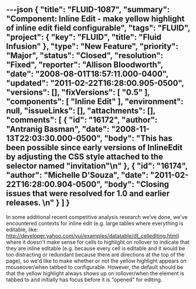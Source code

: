 ---json
{
  "title": "FLUID-1087",
  "summary": "Component: Inline Edit - make yellow highlight of inline edit field configurable",
  "tags": "FLUID",
  "project": {
    "key": "FLUID",
    "title": "Fluid Infusion"
  },
  "type": "New Feature",
  "priority": "Major",
  "status": "Closed",
  "resolution": "Fixed",
  "reporter": "Allison Bloodworth",
  "date": "2008-08-01T18:57:11.000-0400",
  "updated": "2011-02-22T16:28:00.905-0500",
  "versions": [],
  "fixVersions": [
    "0.5"
  ],
  "components": [
    "Inline Edit"
  ],
  "environment": null,
  "issueLinks": [],
  "attachments": [],
  "comments": [
    {
      "id": "16172",
      "author": "Antranig Basman",
      "date": "2008-11-13T22:03:30.000-0500",
      "body": "This has been possible since early versions of InlineEdit by adjusting the CSS style attached to the selector named \"invitation\"\n"
    },
    {
      "id": "16174",
      "author": "Michelle D'Souza",
      "date": "2011-02-22T16:28:00.904-0500",
      "body": "Closing issues that were resolved for 1.0 and earlier releases.&#x20;\n"
    }
  ]
}
---
In some additional recent competitive analysis research we've done, we've encountered contexts for inline edit (e.g. large tables where everything is editable, like: <http://developer.yahoo.com/yui/examples/datatable/dt_cellediting.html>) where it doesn't make sense for cells to highlight on rollover to indicate that they are inline editable (e.g. because every cell is editable and it would be too distracting or redundant because there are directions at the top of the page), so we'd like to make whether or not the yellow highlight appears on mouseover/when tabbed to configurable. However, the default should be that the yellow highlight always shows up on rollover/when the element is tabbed to and initially has focus before it is "opened" for editing.&#x20;

        
